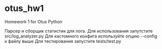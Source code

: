 # otus_hw1
Homework 1 for Otus Python

Парсер и сборщик статистик для лога.
Для использования запутстите src/log_analyzer.py
Для кастомного конфига используйте опцию --config к файлу выше
Для тестирования запустите tests/test.py
